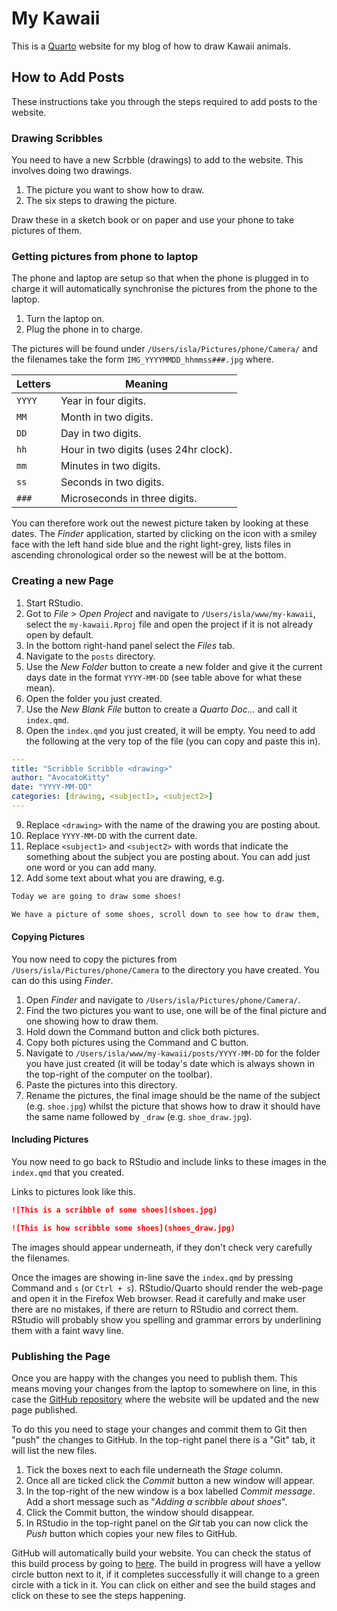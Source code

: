 # My Kawaii

This is a [Quarto](https://quarto.org) website for my blog of how to draw Kawaii animals.


## How to Add Posts

These instructions take you through the steps required to add posts to the website.


### Drawing Scribbles

You need to have a new Scrbble (drawings) to add to the website. This involves doing two drawings.

1. The picture you want to show how to draw.
2. The six steps to drawing the picture.

Draw these in a sketch book or on paper and use your phone to take pictures of them.

### Getting pictures from phone to laptop

The phone and laptop are setup so that when the phone is plugged in to charge it will automatically synchronise the
pictures from the phone to the laptop.

1. Turn the laptop on.
2. Plug the phone in to charge.

The pictures will be found under `/Users/isla/Pictures/phone/Camera/` and the filenames take the form
`IMG_YYYYMMDD_hhmmss###.jpg` where.

| Letters | Meaning                               |
|:--------|---------------------------------------|
| `YYYY`  | Year in four digits.                  |
| `MM`    | Month in two digits.                  |
| `DD`    | Day in two digits.                    |
| `hh`    | Hour in two digits (uses 24hr clock). |
| `mm`    | Minutes in two digits.                |
| `ss`    | Seconds in two digits.                |
| `###`   | Microseconds in three digits.         |

You can therefore work out the newest picture taken by looking at these dates. The _Finder_ application, started by
clicking on the icon with a smiley face with the left hand side blue and the right light-grey, lists files in ascending
chronological order so the newest will be at the bottom.

### Creating a new Page

1. Start RStudio.
2. Got to _File > Open Project_ and navigate to `/Users/isla/www/my-kawaii`, select the `my-kawaii.Rproj` file and open
   the project if it is not already open by default.
3. In the bottom right-hand panel select the _Files_ tab.
4. Navigate to the `posts` directory.
5. Use the _New Folder_ button to create a new folder and give it the current days date in the format `YYYY-MM-DD` (see
   table above for what these mean).
6. Open the folder you just created.
7. Use the _New Blank File_ button to create a _Quarto Doc..._ and call it `index.qmd`.
8. Open the `index.qmd` you just created, it will be empty. You need to add the following at the very top of the file
   (you can copy and paste this in).

``` yaml
---
title: "Scribble Scribble <drawing>"
author: "AvocatoKitty"
date: "YYYY-MM-DD"
categories: [drawing, <subject1>, <subject2>]
---
```

9. Replace `<drawing>` with the name of the drawing you are posting about.
10. Replace `YYYY-MM-DD` with the current date.
11. Replace `<subject1>` and `<subject2>` with words that indicate the something about the subject you are posting
    about. You can add just one word or you can add many.
12. Add some text about what you are drawing, e.g.

``` markdown
Today we are going to draw some shoes!

We have a picture of some shoes, scroll down to see how to draw them,
```

#### Copying Pictures

You now need to copy the pictures from `/Users/isla/Pictures/phone/Camera` to the directory you have created. You can do
this using _Finder_.

1. Open _Finder_ and navigate to `/Users/isla/Pictures/phone/Camera/`.
2. Find the two pictures you want to use, one will be of the final picture and one showing how to draw them.
3. Hold down the Command button and click both pictures.
4. Copy both pictures using the Command and C button.
5. Navigate to `/Users/isla/www/my-kawaii/posts/YYYY-MM-DD` for the folder you have just created (it will be today's
   date which is always shown in the top-right of the computer on the toolbar).
6. Paste the pictures into this directory.
7. Rename the pictures, the final image should be the name of the subject (e.g. `shoe.jpg`) whilst the picture that
   shows how to draw it should have the same name followed by `_draw` (e.g. `shoe_draw.jpg`).

#### Including Pictures

You now need to go back to RStudio and include links to these images in the `index.qmd` that you created.

Links to pictures look like this.

``` markdown
![This is a scribble of some shoes](shoes.jpg)

![This is how scribble some shoes](shoes_draw.jpg)
```

The images should appear underneath, if they don't check very carefully the filenames.

Once the images are showing in-line save the `index.qmd` by pressing Command and `s` (or `Ctrl + s`). RStudio/Quarto
should render the web-page and open it in the Firefox Web browser. Read it carefully and make user there are no
mistakes, if there are return to RStudio and correct them. RStudio will probably show you spelling and grammar errors by
underlining them with a faint wavy line.


### Publishing the Page

Once you are happy with the changes you need to publish them. This means moving your changes from the laptop to
somewhere on line, in this case the [GitHub repository](https://github.com/avocatoKitty/my-kawaii) where the website
will be updated and the new page published.

To do this you need to stage your changes and commit them to Git then "push" the changes to GitHub. In the top-right
panel there is a "Git" tab, it will list the new files.

1. Tick the boxes next to each file underneath the _Stage_ column.
2. Once all are ticked click the _Commit_ button a new window will appear.
3. In the top-right of the new window is a box labelled _Commit message_. Add a short message such as "_Adding a
   scribble about shoes_".
4. Click the Commit button, the window should disappear.
5. In RStudio in the top-right panel on the _Git_ tab you can now click the _Push_ button which copies your new files to
   GitHub.

GitHub will automatically build your website. You can check the status of this build process by going to
[here](https://github.com/avocatoKitty/my-kawaii/actions). The build in progress will have a yellow circle button next
to it, if it completes successfully it will change to a green circle with a tick in it. You can click on either and see
the build stages and click on these to see the steps happening.
